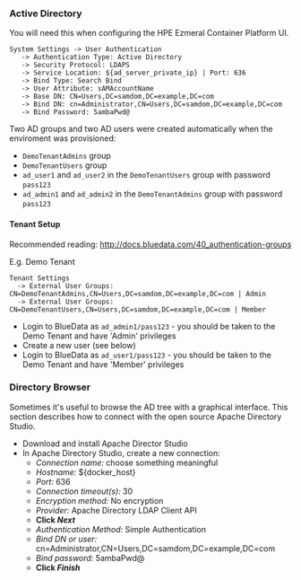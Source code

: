 ### Active Directory

You will need this when configuring the HPE Ezmeral Container Platform UI.

```
System Settings -> User Authentication
   -> Authentication Type: Active Directory
   -> Security Protocol: LDAPS
   -> Service Location: ${ad_server_private_ip} | Port: 636
   -> Bind Type: Search Bind
   -> User Attribute: sAMAccountName
   -> Base DN: CN=Users,DC=samdom,DC=example,DC=com
   -> Bind DN: cn=Administrator,CN=Users,DC=samdom,DC=example,DC=com
   -> Bind Password: 5ambaPwd@
```

Two AD groups and two AD users were created automatically when the enviroment was provisioned:

- `DemoTenantAdmins` group
- `DemoTenantUsers` group
- `ad_user1` and `ad_user2` in the `DemoTenantUsers` group with password `pass123`
- `ad_admin1` and `ad_admin2` in the `DemoTenantAdmins` group with password `pass123`


#### Tenant Setup

Recommended reading: http://docs.bluedata.com/40_authentication-groups

E.g. Demo Tenant 

```
Tenant Settings
  -> External User Groups: CN=DemoTenantAdmins,CN=Users,DC=samdom,DC=example,DC=com | Admin
  -> External User Groups: CN=DemoTenantUsers,CN=Users,DC=samdom,DC=example,DC=com | Member
```

- Login to BlueData as `ad_admin1/pass123` - you should be taken to the Demo Tenant and have 'Admin' privileges
- Create a new user (see below)
- Login to BlueData as `ad_user1/pass123` - you should be taken to the Demo Tenant and have 'Member' privileges

### Directory Browser

Sometimes it's useful to browse the AD tree with a graphical interface.  This section describes how to connect with the open source Apache Directory Studio.

- Download and install Apache Director Studio
- In Apache Directory Studio, create a new connection:
  - *Connection name:* choose something meaningful
  - *Hostname:* ${docker_host}
  - *Port:* 636
  - *Connection timeout(s):* 30
  - *Encryption method:* No encryption
  - *Provider:* Apache Directory LDAP Client API
  - **Click *Next***
  - *Authentication Method:* Simple Authentication
  - *Bind DN or user:* cn=Administrator,CN=Users,DC=samdom,DC=example,DC=com
  - *Bind password:* 5ambaPwd@
  - **Click *Finish***
